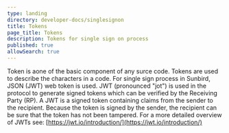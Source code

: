 ```yaml
---
type: landing
directory: developer-docs/singlesignon
title: Tokens
page_title: Tokens
description: Tokens for single sign on process
published: true
allowSearch: true
---
```



Token is aone of the basic component of any surce code. Tokens are used to describe the characters in a code. For single sign process in Sunbird, JSON (JWT) web token is used. JWT (pronounced "jot") is used in the protocol to generate signed tokens which can be verified by the Receiving Party (RP). A JWT is a signed token containing claims from the sender to the recipient. Because the token is signed by the sender, the recipient can be sure that the token has not been tampered. For a more detailed overview of JWTs see: [https://jwt.io/introduction/](https://jwt.io/introduction/)
